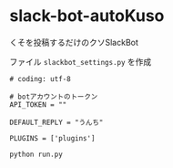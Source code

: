 # slack-bot-autoKuso

くそを投稿するだけのクソSlackBot
 
 
ファイル `slackbot_settings.py` を作成
~~~
# coding: utf-8

# botアカウントのトークン
API_TOKEN = ""

DEFAULT_REPLY = "うんち"

PLUGINS = ['plugins']
~~~

~~~
python run.py
~~~
